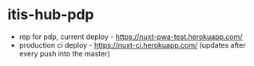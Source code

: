 # itis-hub-pdp
* rep for pdp, current deploy - https://nuxt-pwa-test.herokuapp.com/
* production ci deploy - https://nuxt-ci.herokuapp.com/ (updates after every push into the master)
